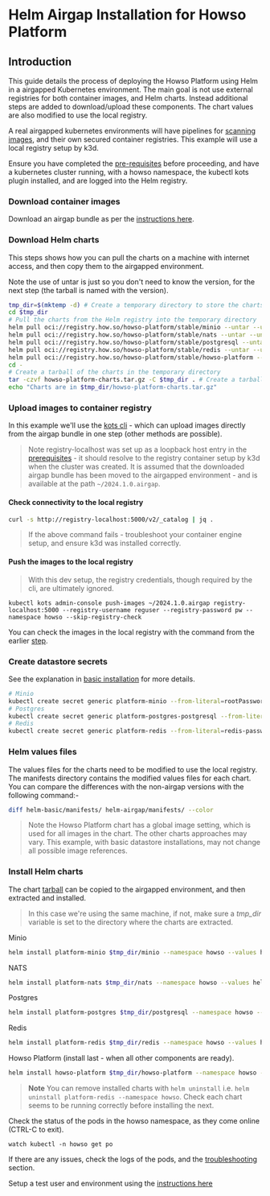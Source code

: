 # Helm Airgap Installation for Howso Platform

## Introduction

This guide details the process of deploying the Howso Platform using Helm in a airgapped Kubernetes environment.  The main goal is not use external registries for both container images, and Helm charts.  Instead additional steps are added to download/upload these components. The chart values are also modified to use the local registry.

A real airgapped kubernetes environments will have pipelines for [scanning images](../container-scanning/README.md), and their own secured container registries.  This example will use a local registry setup by k3d.

Ensure you have completed the [pre-requisites](../prereqs/README.md) before proceeding, and have a kubernetes cluster running, with a howso namespace, the kubectl kots plugin installed, and are logged into the Helm registry.

### Download container images

Download an airgap bundle as per the [instructions here](../common/README.md#download-airgap-bundle).

### Download Helm charts

This steps shows how you can pull the charts on a machine with internet access, and then copy them to the airgapped environment.

Note the use of untar is just so you don't need to know the version, for the next step (the tarball is named with the version).  

```bash
tmp_dir=$(mktemp -d) # Create a temporary directory to store the charts
cd $tmp_dir
# Pull the charts from the Helm registry into the temporary directory
helm pull oci://registry.how.so/howso-platform/stable/minio --untar --untardir .
helm pull oci://registry.how.so/howso-platform/stable/nats --untar --untardir .
helm pull oci://registry.how.so/howso-platform/stable/postgresql --untar --untardir .
helm pull oci://registry.how.so/howso-platform/stable/redis --untar --untardir .
helm pull oci://registry.how.so/howso-platform/stable/howso-platform --untar --untardir .
cd -
# Create a tarball of the charts in the temporary directory
tar -czvf howso-platform-charts.tar.gz -C $tmp_dir . # Create a tarball of the charts
echo "Charts are in $tmp_dir/howso-platform-charts.tar.gz"
```

### Upload images to container registry 

In this example we'll use the [kots cli](https://docs.replicated.com/reference/kots-cli-getting-started) - which can upload images directly from the airgap bundle in one step (other methods are possible).
> Note registry-localhost was set up as a loopback host entry in the [prerequisites](../prereqs/README.md) - it should resolve to the registry container setup by k3d when the cluster was created. 
It is assumed that the downloaded airgap bundle has been moved to the airgapped environment - and is available at the path `~/2024.1.0.airgap`.

#### Check connectivity to the local registry

```sh
curl -s http://registry-localhost:5000/v2/_catalog | jq .
```
> If the above command fails - troubleshoot your container engine setup, and ensure k3d was installed correctly. 

#### Push the images to the local registry

> With this dev setup, the registry credentials, though required by the cli, are ultimately ignored.
```
kubectl kots admin-console push-images ~/2024.1.0.airgap registry-localhost:5000 --registry-username reguser --registry-password pw --namespace howso --skip-registry-check
```

You can check the images in the local registry with the command from the earlier [step](#check-connectivity-to-the-local-registry).

### Create datastore secrets

See the explanation in [basic installation](../helm-basic/README.md#create-datastore-secrets) for more details.

```sh
# Minio
kubectl create secret generic platform-minio --from-literal=rootPassword="$(openssl rand -base64 20)" --from-literal=rootUser="$(openssl rand -base64 20)" --dry-run=client -o yaml | kubectl -n howso apply -f -
# Postgres
kubectl create secret generic platform-postgres-postgresql --from-literal=postgres-password="$(openssl rand -base64 20)" --dry-run=client -o yaml | kubectl -n howso apply -f -
# Redis
kubectl create secret generic platform-redis --from-literal=redis-password="$(openssl rand -base64 20)" --dry-run=client -o yaml | kubectl -n howso apply -f -
```


### Helm values files

The values files for the charts need to be modified to use the local registry.  The manifests directory contains the modified values files for each chart.  You can compare the differences with the non-airgap versions with the following command:- 

```sh
diff helm-basic/manifests/ helm-airgap/manifests/ --color
```
> Note the Howso Platform chart has a global image setting, which is used for all images in the chart.  The other charts approaches may vary.  This example, with basic datastore installations, may not change all possible image references.

### Install Helm charts 

The chart [tarball](#download-helm-charts) can be copied to the airgapped environment, and then extracted and installed.
> In this case we're using the same machine, if not, make sure a _tmp_dir_ variable is set to the directory where the charts are extracted.


Minio
```sh
helm install platform-minio $tmp_dir/minio --namespace howso --values helm-airgap/manifests/minio.yaml --wait
```

NATS
```sh
helm install platform-nats $tmp_dir/nats --namespace howso --values helm-airgap/manifests/nats.yaml --wait
```

Postgres
```sh
helm install platform-postgres $tmp_dir/postgresql --namespace howso --values helm-airgap/manifests/postgres.yaml --wait
```

Redis
```sh
helm install platform-redis $tmp_dir/redis --namespace howso --values helm-airgap/manifests/redis.yaml --wait
```

Howso Platform (install last - when all other components are ready).
```sh
helm install howso-platform $tmp_dir/howso-platform --namespace howso --values helm-airgap/manifests/howso-platform.yaml
```

> **Note** You can remove installed charts with `helm uninstall` i.e. `helm uninstall platform-redis --namespace howso`.  Check each chart seems to be running correctly before installing the next. 

Check the status of the pods in the howso namespace, as they come online (CTRL-C to exit).
```
watch kubectl -n howso get po 
```

If there are any issues, check the logs of the pods, and the [troubleshooting](../common/README.md#troubleshooting) section.

Setup a test user and environment using the [instructions here](../common/README.md#create-test-environment)

